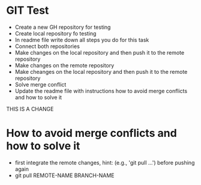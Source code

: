 # GIT Test

- Create a new GH repository for testing
- Create local repository fo testing
- In readme file write down all steps you do for this task
- Connect both repositories
- Make changes on the local repository and then push it to the remote repository
- Make changes on the remote repository
- Make cheanges on the local repository and then push it to the remote repository
- Solve merge conflict
- Update the readme file with instructions how to avoid merge conflicts and how to solve it

THIS IS A CHANGE

# How to avoid merge conflicts and how to solve it

- first integrate the remote changes, hint: (e.g., 'git pull ...') before pushing again
- git pull REMOTE-NAME BRANCH-NAME
